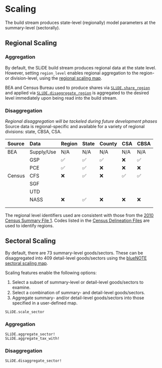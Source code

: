 # Scaling

The build stream produces state-level (regionally) model parameters at the summary-level (sectorally).

## Regional Scaling

### Aggregation

By default, the SLiDE build stream produces regional data at the state level.
However, setting `region_level` enables regional aggregation to the region- or division-level, using the [regional scaling map](https://github.com/NREL/SLiDEData/blob/master/coremaps/scale/region/region.csv).

BEA and Census Bureau used to produce shares via [`SLiDE.share_region`](@ref) and applied
via [`SLiDE.disaggregate_region`](@ref) is aggregated to the desired level immediately upon being
read into the build stream.

### Disaggregation
*Regional disaggregation will be tackeled during future development phases*
Source data is regional-specific and available for a variety of regional divisions: state, CBSA, CSA.

| Source | Data         | Region | State | County | CSA | CBSA |
|:-------|:-------------|:-------|:------|:-------|:----|:-----|
| BEA    |   Supply/Use | N/A    | N/A   | N/A    | N/A | N/A  |
|        |   GSP        | ✅      | ✅     | ✅      | ❌   | ✅    |
|        |   PCE        | ✅      | ✅     | ❌      | ❌   | ❌    |
| Census |   CFS        | ❌      | ✅     | ❌      | ✅   | ✅    |
|        |   SGF        |        |       |        |     |      |
|        |   UTD        |        |       |        |     |      |
|        |   NASS       | ❌      | ✅     | ❌      | ❌   | ❌    |
|        |              |        |       |        |     |      |
|        |              |        |       |        |     |      |

The regional level identifiers used are consistent with those from the [2010 Census Summary File 1](https://usa.ipums.org/usa/resources/voliii/pubdocs/2010/Technical%20Documentation/sf1.pdf).
Codes listed in the [Census Delineation Files](https://www.census.gov/geographies/reference-files/time-series/demo/metro-micro/delineation-files.html) are used to identify regions.

## Sectoral Scaling

By default, there are 73 summary-level goods/sectors.
These can be disaggregated into 409 detail-level goods/sectors
using the [blueNOTE sectoral scaling map](https://github.com/NREL/SLiDEData/blob/master/coremaps/scale/sector/bluenote.csv).

Scaling features enable the following options:
1. Select a subset of summary-level or detail-level goods/sectors to examine.
1. Select a combination of summary- and detail-level goods/sectors.
1. Aggregate summary- and/or detail-level goods/sectors into those specified in a user-defined map.

```@docs
SLiDE.scale_sector
```

### Aggregation

```@docs
SLiDE.aggregate_sector!
SLiDE.aggregate_tax_with!
```

### Disaggregation

```@docs
SLiDE.disaggregate_sector!
```